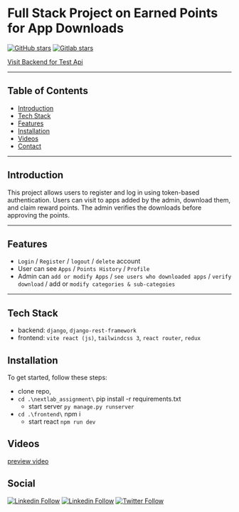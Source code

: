 # Full Stack Project on Earned Points for App Downloads

 
 
[![GitHub stars](https://img.shields.io/github/stars/Rajneeshzytox/nextLab_assignment_app?style=social)](https://github.com/Rajneeshzytox/nextLab_assignment_app/stargazers) 
[![Gitlab stars](https://img.shields.io/gitlab/stars/rajneesh.coder/nextLab_assignment_app?style=social)](https://gitlab.com/rajneesh.coder/nextLab_assignment_app)

[Visit Backend for Test Api](https://backend-fpkp.onrender.com/api/)

---

## Table of Contents

- [Introduction](#introduction)
- [Tech Stack](#tech-stack)
- [Features](#features)
- [Installation](#installation)
- [Videos](#videos)
- [Contact](#social)

---

## Introduction

This project allows users to register and log in using token-based authentication. Users can visit to apps added by the admin, download them, and claim reward points. The admin verifies the downloads before approving the points.

---

## Features

- `Login` / `Register` / `logout` / `delete` account
- User can see `Apps` / `Points History` / `Profile`
- Admin can `add or modify Apps` / `see users who downloaded apps` / `verify download` / add or `modify categories & sub-categoies`

---

## Tech Stack
- backend: `django`, `django-rest-framework` 
- frontend: `vite react (js)`, `tailwindcss 3`, `react router`, `redux`

## Installation

To get started, follow these steps:
- clone repo,
- `cd .\nextlab_assignment\` pip install -r requirements.txt
    - start server `py manage.py runserver`
- `cd .\frontend\` npm i
    - start react `npm run dev`


## Videos
[preview video](https://drive.google.com/file/d/13hhssyJBlIfchBfaRUb0vnhHPnpJPoCV/view?usp=sharing)


## Social
[![Linkedin Follow](https://img.shields.io/badge/connect-Linkedin-blue)](https://linkedin.com/in/rajneeshzytox)
[![Linkedin Follow](https://img.shields.io/badge/instagram-rajneeshzytox-pink)](https://instagram.com/rajneeshzytox)
[![Twitter Follow](https://img.shields.io/twitter/follow/Rajneeshzytox?style=social)](https://x.com/rajneeshzytox)